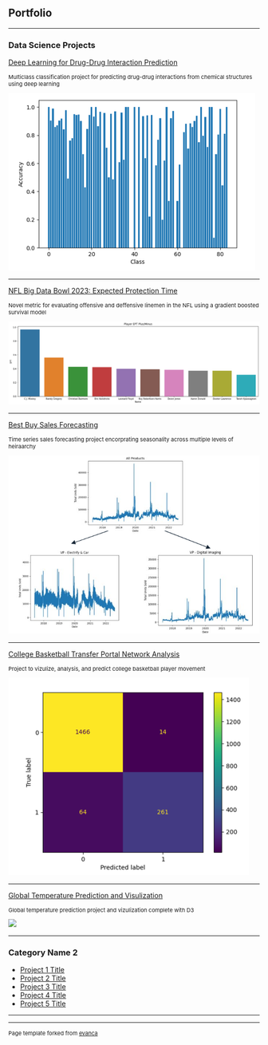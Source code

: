 ## Portfolio

---

### Data Science Projects 

[Deep Learning for Drug-Drug Interaction Prediction](/sample_page)
<p style="font-size:11px">Multiclass classification project for predicting drug-drug interactions from chemical structures using deep learning</p> 
<img src="images/img2DDI.png?raw=true"/>

---
[NFL Big Data Bowl 2023: Expected Protection Time](/pdf/sample_presentation.pdf)
<p style="font-size:11px">Novel metric for evaluating offensive and deffensive linemen in the NFL using a gradient boosted survival model</p>
<img src="images/PlayerEPT.png?raw=true"/>

---
[Best Buy Sales Forecasting](http://example.com/)
<p style="font-size:11px">Time series sales forecasting project encorprating seasonality across multiple levels of heiraarchy</p>
<img src="images/trends.png?raw=true"/>

---
[College Basketball Transfer Portal Network Analysis](http://example.com/)
<p style="font-size:11px">Project to vizulize, analysis, and predict college basketball player movement</p>
<img src="images/results.png?raw=true"/>

---
[Global Temperature Prediction and Visulization](http://example.com/)
<p style="font-size:11px">Global temperature prediction project and vizulization complete with D3</p>
<img src="images/dummy_thumbnail.jpg?raw=true"/>

---


### Category Name 2

- [Project 1 Title](http://example.com/)
- [Project 2 Title](http://example.com/)
- [Project 3 Title](http://example.com/)
- [Project 4 Title](http://example.com/)
- [Project 5 Title](http://example.com/)

---




---
<p style="font-size:11px">Page template forked from <a href="https://github.com/evanca/quick-portfolio">evanca</a></p>
<!-- Remove above link if you don't want to attibute -->
